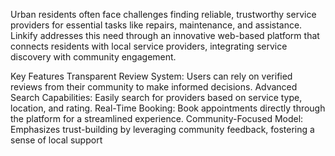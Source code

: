 Urban residents often face challenges finding reliable, trustworthy service providers for essential tasks like repairs, maintenance, and assistance.
Linkify addresses this need through an innovative web-based platform that connects residents with local service providers, integrating service discovery with community engagement.

Key Features
Transparent Review System: Users can rely on verified reviews from their community to make informed decisions.
Advanced Search Capabilities: Easily search for providers based on service type, location, and rating.
Real-Time Booking: Book appointments directly through the platform for a streamlined experience.
Community-Focused Model: Emphasizes trust-building by leveraging community feedback, fostering a sense of local support
